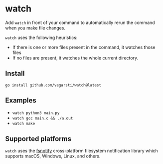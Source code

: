# watch

Add `watch` in front of your command to automatically rerun the command when you make file changes.

`watch` uses the following heuristics:

- If there is one or more files present in the command, it watches those files
- If no files are present, it watches the whole current directory.

## Install

`go install github.com/vegarsti/watch@latest`

## Examples

- `watch python3 main.py`
- `watch gcc main.c && ./a.out`
- `watch make`

## Supported platforms

`watch` uses the [fsnotify](https://github.com/fsnotify/fsnotify) cross-platform filesystem notification library which supports macOS, Windows, Linux, and others.
